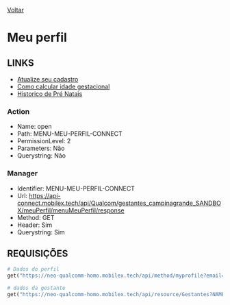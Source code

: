 [Voltar](../../wikipedia.md)
 
# Meu perfil

## LINKS
- [Atualize seu cadastro](./atualizeseucadastro.md)
- [Como calcular idade gestacional](./comocalcularidadegestacional.md)
- [Historico de Pré Natais](./historicoprenatais.md)

### Action
- Name: open
- Path: MENU-MEU-PERFIL-CONNECT
- PermissionLevel: 2
- Parameters: Não
- Querystring: Não
  
### Manager
- Identifier: MENU-MEU-PERFIL-CONNECT
- Url: https://api-connect.mobilex.tech/api/Qualcom/gestantes_campinagrande_SANDBOX/meuPerfil/menuMeuPerfil/response
- Method: GET
- Header: Sim
- Querystring: Sim

## REQUISIÇÕES
~~~ python
# Dados do perfil
get("https://neo-qualcomm-homo.mobilex.tech/api/method/myprofile?email=xxx@email", TOKEN)

# dados da gestante
get("https://neo-qualcomm-homo.mobilex.tech/api/resource/Gestantes?NAME_ID", TOKEN)
~~~
